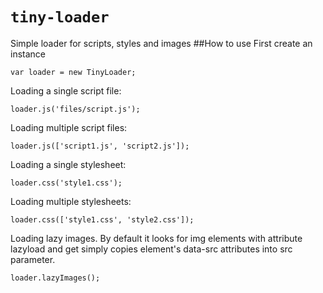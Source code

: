 # `tiny-loader`
Simple loader for scripts, styles and images
##How to use
First create an instance
```
var loader = new TinyLoader;
```
Loading a single script file:
```
loader.js('files/script.js');
```
Loading multiple script files:
```
loader.js(['script1.js', 'script2.js']);
```
Loading a single stylesheet:
```
loader.css('style1.css');
```
Loading multiple stylesheets:
```
loader.css(['style1.css', 'style2.css']);
```
Loading lazy images. By default it looks for img elements with attribute lazyload and get simply copies element's data-src attributes into src parameter.
```
loader.lazyImages();
```